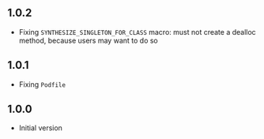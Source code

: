 1.0.2
-----

- Fixing `SYNTHESIZE_SINGLETON_FOR_CLASS` macro: must not create a dealloc method, because users may want to do so

1.0.1
-----

- Fixing `Podfile`

1.0.0
-----

- Initial version

